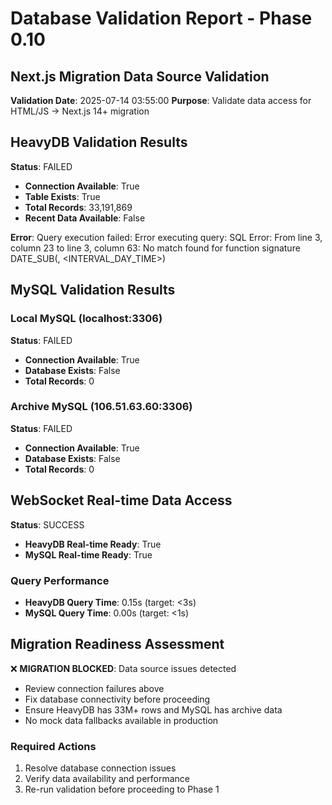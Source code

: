 
# Database Validation Report - Phase 0.10
## Next.js Migration Data Source Validation

**Validation Date**: 2025-07-14 03:55:00
**Purpose**: Validate data access for HTML/JS → Next.js 14+ migration

## HeavyDB Validation Results

**Status**: FAILED
- **Connection Available**: True
- **Table Exists**: True
- **Total Records**: 33,191,869
- **Recent Data Available**: False

**Error**: Query execution failed: Error executing query: SQL Error: From line 3, column 23 to line 3, column 63: No match found for function signature DATE_SUB(<DATE>, <INTERVAL_DAY_TIME>)

## MySQL Validation Results

### Local MySQL (localhost:3306)
**Status**: FAILED
- **Connection Available**: True
- **Database Exists**: False
- **Total Records**: 0

### Archive MySQL (106.51.63.60:3306)
**Status**: FAILED
- **Connection Available**: True
- **Database Exists**: False
- **Total Records**: 0

## WebSocket Real-time Data Access

**Status**: SUCCESS
- **HeavyDB Real-time Ready**: True
- **MySQL Real-time Ready**: True

### Query Performance
- **HeavyDB Query Time**: 0.15s (target: <3s)
- **MySQL Query Time**: 0.00s (target: <1s)

## Migration Readiness Assessment


❌ **MIGRATION BLOCKED**: Data source issues detected
- Review connection failures above
- Fix database connectivity before proceeding
- Ensure HeavyDB has 33M+ rows and MySQL has archive data
- No mock data fallbacks available in production

### Required Actions
1. Resolve database connection issues
2. Verify data availability and performance
3. Re-run validation before proceeding to Phase 1
